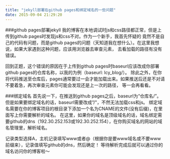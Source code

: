 ```yaml
---
title: "jekyll部署在github pages和绑定域名的一些问题"
date: 2015-09-04 21:29:20
---
```

###github pages部署jekyll
我的博客在本地调试时js和css路径都正常，但是上传到github pages时发现js和css不对。作为一个新手，我首先怀疑的
竟然不是自己的代码有问题，而是github pages的问题（天知道我在想什么）。在这里我想说，如果大家遇到这种问题，应该用浏览器去审查元素，
去看加载的路径有没有错误。

回到正题，这个错误的原因在于上传到github pages时baseurl应该改成你部署github pages的仓库名称，以我的为例（baseurl: lcy_blog/）。
除此之外，在你将代码推送至仓库后，pages通常要过一会才能加载出来。如果推送后还是不对请不要着急，再次审查元素你可能会发现还是上一次的路径，
等一会再看看。

###绑定域名
首先说一下，在推送到github pages之后，baseurl为“仓库名/”。但是如果要绑定域名的话，baseurl需要改成”/"，不然无法加载css和js。
绑定域名需要在你的博客项目的根目录下添加一个名为CNAME的文件(没有后缀)，在里面写上你需要解析的域名。
在这里，如果你的域名是顶级域名的话，域名绑定需要github的dns（192.30.252.153或192.30.252.154），在你购买域名的网站的域名管理里，解析域名。

记录类型选择A，主机记录填写www或者@（根据你是要www域名或不要www前缀来），记录值填写github的dns，然后确定！
等待解析完成后就可以通过你的域名访问你的博客啦～
